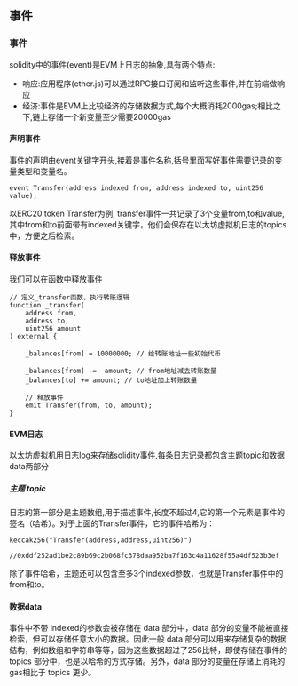 ## 事件
### 事件
solidity中的事件(event)是EVM上日志的抽象,具有两个特点:
- 响应:应用程序(ether.js)可以通过RPC接口订阅和监听这些事件,并在前端做响应
- 经济:事件是EVM上比较经济的存储数据方式,每个大概消耗2000gas;相比之下,链上存储一个新变量至少需要20000gas
#### 声明事件
事件的声明由event关键字开头,接着是事件名称,括号里面写好事件需要记录的变量类型和变量名。
```solidity
event Transfer(address indexed from, address indexed to, uint256 value);
```
以ERC20 token Transfer为例, transfer事件一共记录了3个变量from,to和value,其中from和to前面带有indexed关键字，他们会保存在以太坊虚拟机日志的topics中，方便之后检索。

#### 释放事件
我们可以在函数中释放事件
```solidity
// 定义_transfer函数，执行转账逻辑
function _transfer(
    address from,
    address to,
    uint256 amount
) external {

    _balances[from] = 10000000; // 给转账地址一些初始代币

    _balances[from] -=  amount; // from地址减去转账数量
    _balances[to] += amount; // to地址加上转账数量

    // 释放事件
    emit Transfer(from, to, amount);
}
```

#### EVM日志
以太坊虚拟机用日志log来存储solidity事件,每条日志记录都包含主题topic和数据data两部分

##### 主题 topic
日志的第一部分是主题数组,用于描述事件,长度不超过4,它的第一个元素是事件的签名（哈希）。对于上面的Transfer事件，它的事件哈希为：
```solidity
keccak256("Transfer(address,address,uint256)")

//0xddf252ad1be2c89b69c2b068fc378daa952ba7f163c4a11628f55a4df523b3ef
```
除了事件哈希，主题还可以包含至多3个indexed参数，也就是Transfer事件中的from和to。

#### 数据data
事件中不带 indexed的参数会被存储在 data 部分中，data 部分的变量不能被直接检索，但可以存储任意大小的数据。因此一般 data 部分可以用来存储复杂的数据结构，例如数组和字符串等等，因为这些数据超过了256比特，即使存储在事件的 topics 部分中，也是以哈希的方式存储。另外，data 部分的变量在存储上消耗的gas相比于 topics 更少。
